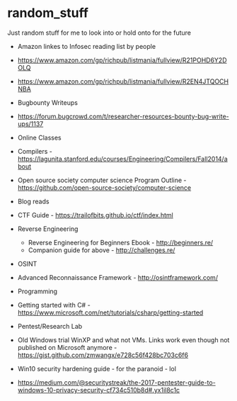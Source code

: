 # random_stuff
Just random stuff for me to look into or hold onto for the future

 - Amazon linkes to Infosec reading list by people
  - https://www.amazon.com/gp/richpub/listmania/fullview/R21POHD6Y2DOLQ
  - https://www.amazon.com/gp/richpub/listmania/fullview/R2EN4JTQOCHNBA
  
 - Bugbounty Writeups
  - https://forum.bugcrowd.com/t/researcher-resources-bounty-bug-write-ups/1137
  
 - Online Classes
  - Compilers - https://lagunita.stanford.edu/courses/Engineering/Compilers/Fall2014/about
  - Open source society computer science Program Outline - https://github.com/open-source-society/computer-science
  
 - Blog reads
  - CTF Guide - https://trailofbits.github.io/ctf/index.html
 
- Reverse Engineering
  - Reverse Engineering for Beginners Ebook - http://beginners.re/
  - Companion guide for above - http://challenges.re/

- OSINT
 - Advanced Reconnaissance Framework - http://osintframework.com/
 
- Programming
 - Getting started with C# - https://www.microsoft.com/net/tutorials/csharp/getting-started

- Pentest/Research Lab
 - Old Windows trial WinXP and what not VMs. Links work even though not published on Microsoft anymore - https://gist.github.com/zmwangx/e728c56f428bc703c6f6  
 
- Win10 security hardening guide - for the paranoid - lol
 - https://medium.com/@securitystreak/the-2017-pentester-guide-to-windows-10-privacy-security-cf734c510b8d#.yx1il8c1c

